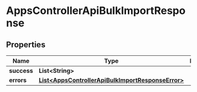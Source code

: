 

# AppsControllerApiBulkImportResponse


## Properties

| Name | Type | Description | Notes |
|------------ | ------------- | ------------- | -------------|
|**success** | **List&lt;String&gt;** |  |  [optional] |
|**errors** | [**List&lt;AppsControllerApiBulkImportResponseError&gt;**](AppsControllerApiBulkImportResponseError.md) |  |  [optional] |



